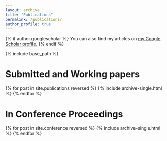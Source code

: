```yaml
---
layout: archive
title: "Publications"
permalink: /publications/
author_profile: true
---
```

{% if author.googlescholar %}
  You can also find my articles on <u><a href="{{author.googlescholar}}">my Google Scholar profile</a>.</u>
{% endif %} <br />

{% include base_path %}

Submitted and Working papers
======
{% for post in site.publications reversed %}
  {% include archive-single.html %}
{% endfor %} <br />


In Conference Proceedings
======
{% for post in site.conference reversed %}
  {% include archive-single.html %}
{% endfor %}
